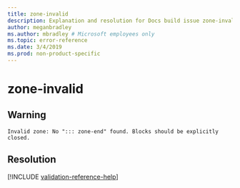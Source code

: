 ```yaml
---
title: zone-invalid
description: Explanation and resolution for Docs build issue zone-invalid
author: meganbradley
ms.author: mbradley # Microsoft employees only
ms.topic: error-reference
ms.date: 3/4/2019
ms.prod: non-product-specific
---
```

# zone-invalid

## Warning

`Invalid zone: No "::: zone-end" found. Blocks should be explicitly closed.`

## Resolution

<!--make sure to add this file to your includes folder and verify the path-->
[!INCLUDE [validation-reference-help](includes/validation-reference-help.md)]
